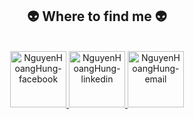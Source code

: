 <h2 align="center">👽 Where to find me 👽</h2>
<br>
<!-- https://icons8.com -->
<div align="center">
  <a href="https://www.facebook.com/hunggnh219" target="_blank" rel="noopener noreferrer">
    <img  width="90" height="90"src="https://img.icons8.com/nolan/512/facebook-new.png" alt="NguyenHoangHung-facebook" />
  </a>
 
  <a href="https://www.linkedin.com/in/nguyenhoanghung/" target="_blank" rel="noopener noreferrer">
    <img  width="90" height="90" src="https://img.icons8.com/nolan/512/linkedin-circled.png" alt="NguyenHoangHung-linkedin" />
  </a>

  <a href="mailto:hungnh219@gmail.com" target="_blank" rel="noopener noreferrer">
    <img  width="90" height="90" src="https://img.icons8.com/nolan/512/filled-message.png" alt="NguyenHoangHung-email" />
  </a>
</div>
